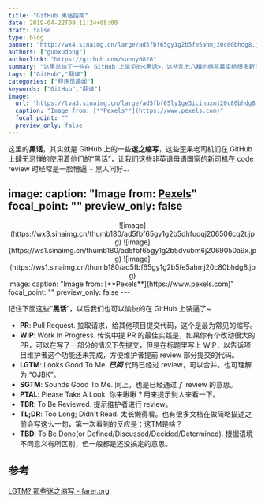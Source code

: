 ```yaml
---
title: "GitHub 黑话指南"
date: 2019-04-22T09:11:24+08:00
draft: false
type: blog
banner: "http://wx4.sinaimg.cn/large/ad5fbf65gy1g2b5fe5ahmj20c80bhdg8.jpg"
authors: ["guoxudong"]
authorlink: "https://github.com/sunny0826"
summary: "这里总结了一些在 GitHub 上常见的<黑话>，这些乱七八糟的缩写着实给很多新司机带来了许多困扰 :)"
tags: ["GitHub","翻译"]
categories: ["程序员趣闻"]
keywords: ["GitHub","翻译"]
image:
  url: "https://tva3.sinaimg.cn/large/ad5fbf65ly1ge3icinuxmj20c80bhdg8.jpg"
  caption: "Image from: [**Pexels**](https://www.pexels.com)"
  focal_point: ""
  preview_only: false
---
```

这里的**黑话**，其实就是 GitHub 上的一些**迷之缩写**，这些歪果老司机们在 GitHub 上肆无忌惮的使用着他们的“黑话”，让我们这些非英语母语国家的新司机在 code review 时经常是一脸懵逼 + 黑人问好...

image:
  caption: "Image from: [**Pexels**](https://www.pexels.com)"
  focal_point: ""
  preview_only: false
---
<center>
![image](https://wx3.sinaimg.cn/thumb180/ad5fbf65gy1g2b5dhfuqqj206506cq2t.jpg)
![image](https://ws1.sinaimg.cn/thumb180/ad5fbf65gy1g2b5dvubm6j2069050a9x.jpg)
![image](https://ws1.sinaimg.cn/thumb180/ad5fbf65gy1g2b5fe5ahmj20c80bhdg8.jpg)
</center>
image:
  caption: "Image from: [**Pexels**](https://www.pexels.com)"
  focal_point: ""
  preview_only: false
---

记住下面这些“**黑话**”，以后我们也可以愉快的在 GitHub 上装逼了~

- **PR**: Pull Request. 拉取请求，给其他项目提交代码，这个是最为常见的缩写。
- **WIP**: Work In Progress. 传说中提 PR 的最佳实践是，如果你有个改动很大的 PR，可以在写了一部分的情况下先提交，但是在标题里写上 WIP，以告诉项目维护者这个功能还未完成，方便维护者提前 review 部分提交的代码。
- **LGTM**: Looks Good To Me. ***已阅*** 代码已经过 review，可以合并。也可理解为 “OJBK”。
- **SGTM**: Sounds Good To Me. 同上，也是已经通过了 review 的意思。
- **PTAL**: Please Take A Look. 你来瞅瞅？用来提示别人来看一下。
- **TBR**: To Be Reviewed. 提示维护者进行 review。
- **TL;DR**: Too Long; Didn't Read. 太长懒得看。也有很多文档在做简略描述之前会写这么一句，第一次看到的反应是：这TM是啥？
- **TBD**: To Be Done(or Defined/Discussed/Decided/Determined). 根据语境不同意义有所区别，但一般都是还没搞定的意思。


## 参考
[LGTM? 那些迷之缩写 - farer.org](https://farer.org/2017/03/01/code-review-acronyms/)